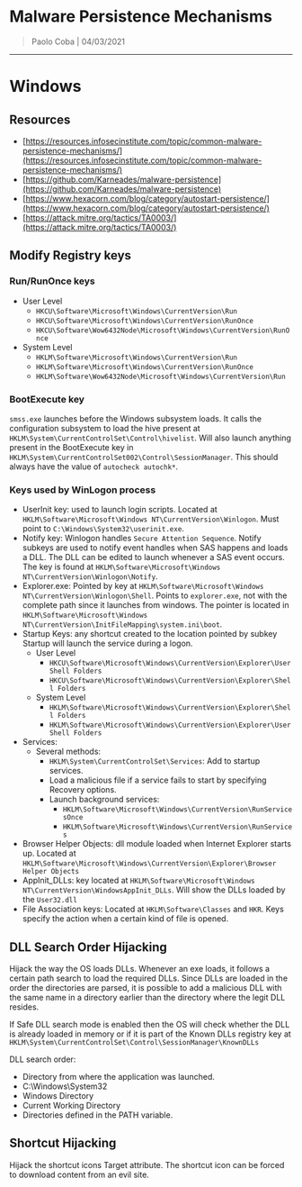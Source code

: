 # Malware Persistence Mechanisms

> Paolo Coba | 04/03/2021

-------------------------------------------

# Windows

## Resources
* [https://resources.infosecinstitute.com/topic/common-malware-persistence-mechanisms/](https://resources.infosecinstitute.com/topic/common-malware-persistence-mechanisms/)
* [https://github.com/Karneades/malware-persistence](https://github.com/Karneades/malware-persistence)
* [https://www.hexacorn.com/blog/category/autostart-persistence/](https://www.hexacorn.com/blog/category/autostart-persistence/)
* [https://attack.mitre.org/tactics/TA0003/](https://attack.mitre.org/tactics/TA0003/)

## Modify Registry keys

### Run/RunOnce keys
* User Level
    * `HKCU\Software\Microsoft\Windows\CurrentVersion\Run`
    * `HKCU\Software\Microsoft\Windows\CurrentVersion\RunOnce`
    * `HKCU\Software\Wow6432Node\Microsoft\Windows\CurrentVersion\RunOnce`
* System Level
    * `HKLM\Software\Microsoft\Windows\CurrentVersion\Run`
    * `HKLM\Software\Microsoft\Windows\CurrentVersion\RunOnce`
    * `HKLM\Software\Wow6432Node\Microsoft\Windows\CurrentVersion\Run`

### BootExecute key
`smss.exe` launches before the Windows subsystem loads. It calls the configuration subsystem to load the hive present at `HKLM\System\CurrentControlSet\Control\hivelist`. Will also launch anything present in the BootExecute key in `HKLM\System\CurrentControlSet002\Control\SessionManager`. This should always have the value of `autocheck autochk*`.

### Keys used by WinLogon process
* UserInit key: used to launch login scripts. Located at `HKLM\Software\Microsoft\Windows NT\CurrentVersion\Winlogon`. Must point to `C:\Windows\System32\userinit.exe`.
* Notify key: Winlogon handles `Secure Attention Sequence`. Notify subkeys are used to notify event handles when SAS happens and loads a DLL. The DLL can be edited to launch whenever a SAS event occurs. The key is found at `HKLM\Software\Microsoft\Windows NT\CurrentVersion\Winlogon\Notify`.
* Explorer.exe: Pointed by key at `HKLM\Software\Microsoft\Windows NT\CurrentVersion\Winlogon\Shell`. Points to `explorer.exe`, not with the complete path since it launches from windows. The pointer is located in `HKLM\Software\Microsoft\Windows NT\CurrentVersion\InitFileMapping\system.ini\boot`.
* Startup Keys: any shortcut created to the location pointed by subkey Startup will launch the service during a logon.
    * User Level
        * `HKCU\Software\Microsoft\Windows\CurrentVersion\Explorer\User Shell Folders`
        * `HKCU\Software\Microsoft\Windows\CurrentVersion\Explorer\Shell Folders`
    * System Level
        * `HKLM\Software\Microsoft\Windows\CurrentVersion\Explorer\Shell Folders`
        * `HKLM\Software\Microsoft\Windows\CurrentVersion\Explorer\User Shell Folders`
* Services: 
    * Several methods:
        * `HKLM\System\CurrentControlSet\Services`: Add to startup services.
        * Load a malicious file if a service fails to start by specifying Recovery options.
        * Launch background services:
            * `HKLM\Software\Microsoft\Windows\CurrentVersion\RunServicesOnce`
            * `HKLM\Software\Microsoft\Windows\CurrentVersion\RunServices`
* Browser Helper Objects: dll module loaded when Internet Explorer starts up. Located at `HKLM\Software\Microsoft\Windows\CurrentVersion\Explorer\Browser Helper Objects`
* AppInit_DLLs: key located at `HKLM\Software\Microsoft\Windows NT\CurrentVersion\WindowsAppInit_DLLs`. Will show the DLLs loaded by the `User32.dll`
* File Association keys: Located at `HKLM\Software\Classes` and `HKR`. Keys specify the action when a certain kind of file is opened.

## DLL Search Order Hijacking

Hijack the way the OS loads DLLs. Whenever an exe loads, it follows a certain path search to load the required DLLs. Since DLLs are loaded in the order the directories are parsed, it is possible to add a malicious DLL with the same name in a directory earlier than the directory where the legit DLL resides.

If Safe DLL search mode is enabled then the OS will check whether the DLL is already loaded in memory or if it is part of the Known DLLs registry key at `HKLM\System\CurrentControlSet\Control\SessionManager\KnownDLLs`

DLL search order:
* Directory from where the application was launched.
* C:\Windows\System32
* Windows Directory
* Current Working Directory
* Directories defined in the PATH variable.

## Shortcut Hijacking

Hijack the shortcut icons Target attribute. The shortcut icon can be forced to download content from an evil site.